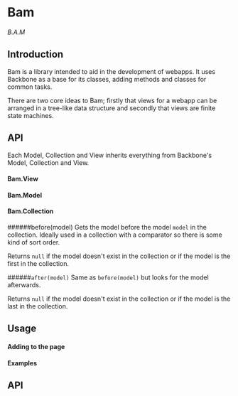 Bam
=====

*B.A.M*

Introduction
------------

Bam is a library intended to aid in the development of webapps. It uses Backbone as a base for its classes, adding methods and classes for common tasks.

There are two core ideas to Bam; firstly that views for a webapp can be arranged in a tree-like data structure and secondly that views are finite state machines.

API
---

Each Model, Collection and View inherits everything from Backbone's Model, Collection and View.

#### Bam.View


#### Bam.Model



#### Bam.Collection

######before(model)
Gets the model before the model `model` in the collection. Ideally used in a collection with a comparator so there is some kind of sort order.

Returns `null` if the model doesn't exist in the collection or if the model is the first in the collection.

######`after(model)`
Same as `before(model)` but looks for the model afterwards.

Returns `null` if the model doesn't exist in the collection or if the model is the last in the collection.

Usage
-----

#### Adding to the page

#### Examples

API
---

